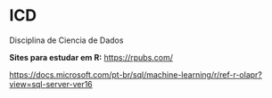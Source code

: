 # ICD
Disciplina de Ciencia de Dados



**Sites para estudar em R:** 
https://rpubs.com/ 

https://docs.microsoft.com/pt-br/sql/machine-learning/r/ref-r-olapr?view=sql-server-ver16
